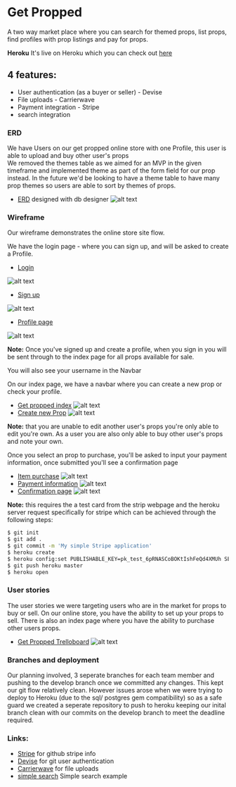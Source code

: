 # Get Propped

A two way market place where you can search for themed props, list props, find profiles with prop listings and pay for props.

**Heroku**
It's live on Heroku which you can check out [here](https://getpropped.herokuapp.com/)


## 4 features:

 * User authentication (as a buyer or seller) - Devise
 * File uploads - Carrierwave
 * Payment integration - Stripe
 * search integration

### ERD

We have Users on our get propped online store with one Profile, this user is able to upload and buy other user's props  
We removed the themes table as we aimed for an MVP in the given timeframe and implemented theme as part of the form field for our prop instead. In the future we'd be looking to have a theme table to have many prop themes so users are able to sort by themes of props.

* [ERD](https://github.com/moiscraycray/Get-propped/blob/master/Screen%20Shot%202017-10-19%20at%202.13.18%20PM.png) designed with db designer
![alt text](https://github.com/moiscraycray/Get-propped/blob/master/Screen%20Shot%202017-10-19%20at%202.13.18%20PM.png)

### Wireframe

Our wireframe demonstrates the online store site flow.

We have the login page - where you can sign up, and will be asked to create a Profile.
* [Login](https://github.com/moiscraycray/Get-propped/blob/master/get%20propped%20images/Login.png)

![alt text](https://github.com/moiscraycray/Get-propped/blob/master/get%20propped%20images/Login.png)

* [Sign up](https://github.com/moiscraycray/Get-propped/blob/master/get%20propped%20images/Signup.png)

![alt text](https://github.com/moiscraycray/Get-propped/blob/master/get%20propped%20images/Signup.png)

* [Profile page](https://github.com/moiscraycray/Get-propped/blob/master/get%20propped%20images/08-Profile.png)

![alt text](https://github.com/moiscraycray/Get-propped/blob/master/get%20propped%20images/08-Profile.png)

**Note:** Once you've signed up and create a profile, when you sign in you will be sent through to the index page for all props available for sale.

You will also see your username in the Navbar

On our index page, we have a navbar where you can create a new prop or check your profile.

* [Get propped index](https://github.com/moiscraycray/Get-propped/blob/master/get%20propped%20images/Homepage.png)
 ![alt text](https://github.com/moiscraycray/Get-propped/blob/master/get%20propped%20images/Homepage.png)
* [Create new Prop](https://github.com/moiscraycray/Get-propped/blob/master/get%20propped%20images/09-New%20Prop.png)
 ![alt text](https://github.com/moiscraycray/Get-propped/blob/master/get%20propped%20images/09-New%20Prop.png)

**Note:** that you are unable to edit another user's props you're only able to edit you're own. As a user you are also only able to buy other user's props and note your own.

Once you select an prop to purchase, you'll be asked to input your payment information, once submitted you'll see a confirmation page

* [Item purchase](https://github.com/moiscraycray/Get-propped/blob/master/get%20propped%20images/05-Item.png)
![alt text](https://github.com/moiscraycray/Get-propped/blob/master/get%20propped%20images/05-Item.png)
* [Payment information](https://github.com/moiscraycray/Get-propped/blob/master/get%20propped%20images/06-Check%20Out.png)
![alt text](https://github.com/moiscraycray/Get-propped/blob/master/get%20propped%20images/06-Check%20Out.png)
* [Confirmation page](https://github.com/moiscraycray/Get-propped/blob/master/get%20propped%20images/07-Confirmation%20Page.png)
![alt text](https://github.com/moiscraycray/Get-propped/blob/master/get%20propped%20images/07-Confirmation%20Page.png)

**Note:** this requires the a test card from the strip webpage and the heroku server request specifically for stripe which can be achieved through the following steps:

```sh
$ git init
$ git add .
$ git commit -m 'My simple Stripe application'
$ heroku create
$ heroku config:set PUBLISHABLE_KEY=pk_test_6pRNASCoBOKtIshFeQd4XMUh SECRET_KEY=sk_test_BQokikJOvBiI2HlWgH4olfQ2
$ git push heroku master
$ heroku open
```

### User stories

The user stories we were targeting users who are in the market for props to buy or sell. On our online store, you have the ability to set up your props to sell. There is also an index page where you have the ability to purchase other users props.

* [Get Propped Trelloboard](https://trello.com/b/Ov80nfWn/get-propped)
![alt text](https://trello.com/b/Ov80nfWn/get-propped)

### Branches and deployment

Our planning involved, 3 seperate branches for each team member and pushing to the develop branch once we committed any changes. This kept our git flow relatively clean. However issues arose when we were trying to deploy to Heroku (due to the sql/ postgres gem compatibility) so as a safe guard we created a seperate repository to push to heroku keeping our inital branch clean with our commits on the develop branch to meet the deadline required.


### Links:

 * [Stripe](https://github.com/stripe/stripe-ruby) for github stripe info
 * [Devise](https://github.com/plataformatec/devise) for git user authentication
 * [Carrierwave](https://github.com/carrierwaveuploader/carrierwave) for file uploads
 * [simple search](https://rubyplus.com/articles/3381-Simple-Search-Form-in-Rails-5) Simple search example
